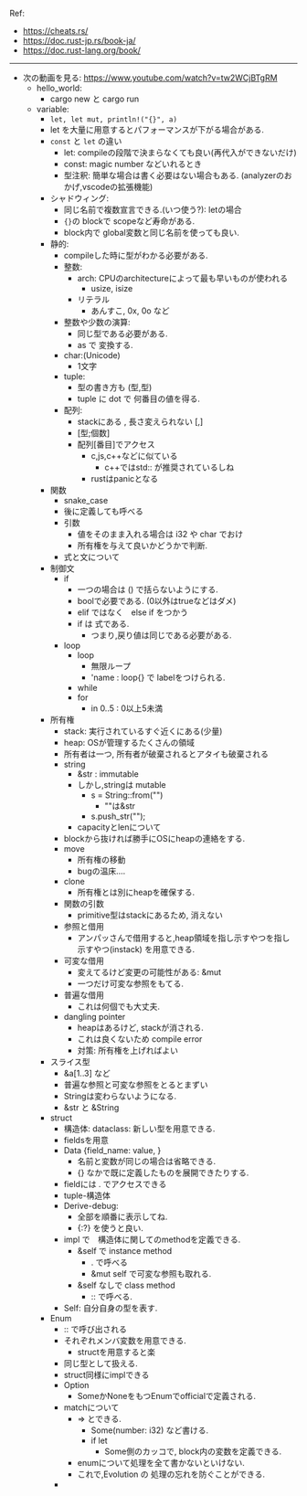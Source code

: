 
Ref:

- https://cheats.rs/
- https://doc.rust-jp.rs/book-ja/
- https://doc.rust-lang.org/book/


---

- 次の動画を見る: https://www.youtube.com/watch?v=tw2WCjBTgRM
    - hello_world: 
        - cargo new と cargo run
    - variable: 
        - `let, let mut, println!("{}", a)`
        - let を大量に用意するとパフォーマンスが下がる場合がある.
        - `const` と `let` の違い
            - let: compileの段階で決まらなくても良い(再代入ができないだけ)
            - const: magic number などいれるとき
            - 型注釈: 簡単な場合は書く必要はない場合もある. (analyzerのおかげ,vscodeの拡張機能)
        - シャドウィング: 
            - 同じ名前で複数宣言できる.(いつ使う?): letの場合
            - `{}`の blockで scopeなど寿命がある. 
            - block内で global変数と同じ名前を使っても良い.
        - 静的:
            - compileした時に型がわかる必要がある.
            - 整数:
                - arch: CPUのarchitectureによって最も早いものが使われる
                    - usize, isize
                - リテラル
                    - あんすこ, 0x, 0o など 
            - 整数や少数の演算:
                - 同じ型である必要がある.
                - as で 変換する.
            - char:(Unicode)
                - 1文字
            - tuple:
                - 型の書き方も (型,型)
                - tuple に dot で 何番目の値を得る.
            - 配列:
                - stackにある , 長さ変えられない [,]
                - [型;個数]
                - 配列[番目]でアクセス
                    - c,js,c++などに似ている
                        - c++ではstd:: が推奨されているしね
                    - rustはpanicとなる
        - 関数
            - snake_case
            - 後に定義しても呼べる
            - 引数
                - 値をそのまま入れる場合は i32 や char でおけ
                - 所有権を与えて良いかどうかで判断.
            - 式と文について
        - 制御文
            - if
                - 一つの場合は () で括らないようにする.
                - boolで必要である. (0以外はtrueなどはダメ)
                - elif ではなく　else if をつかう
                - if は 式である.
                    - つまり,戻り値は同じである必要がある.
            - loop
                - loop
                    - 無限ループ
                    - 'name : loop{} で labelをつけられる.
                - while
                - for
                    - in 0..5 : 0以上5未満
        - 所有権
            - stack: 実行されているすぐ近くにある(少量)
            - heap: OSが管理するたくさんの領域
            - 所有者は一つ, 所有者が破棄されるとアタイも破棄される
            - string
                - &str : immutable
                - しかし,stringは mutable
                    - s = String::from("")
                        - ""は&str
                    - s.push_str("");
                - capacityとlenについて
            - blockから抜ければ勝手にOSにheapの連絡をする.
            - move
                - 所有権の移動
                - bugの温床....
            - clone
                - 所有権とは別にheapを確保する.
            - 関数の引数
                - primitive型はstackにあるため, 消えない
            - 参照と借用
                - アンパッさんで借用すると,heap領域を指し示すやつを指し示すやつ(instack) を用意できる.
            - 可変な借用
                - 変えてるけど変更の可能性がある: &mut
                - 一つだけ可変な参照をもてる.
            - 普遍な借用
                - これは何個でも大丈夫.
            - dangling pointer
                - heapはあるけど, stackが消される.
                - これは良くないため compile error
                - 対策: 所有権を上げればよい
        - スライス型
            - &a[1..3] など
            - 普遍な参照と可変な参照をとるとまずい
            - Stringは変わらないようになる.
            - &str と &String
        - struct
            - 構造体: dataclass: 新しい型を用意できる.
            - fieldsを用意
            - Data {field_name: value, }
                - 名前と変数が同じの場合は省略できる.
                - {} なかで既に定義したものを展開できたりする.
            - fieldには . でアクセスできる
            - tuple-構造体
            - Derive-debug:
                - 全部を順番に表示してね.
                - {:?} を使うと良い.
            - impl で　構造体に関してのmethodを定義できる.
                - &self で instance method
                    - . で呼べる
                    - &mut self で可変な参照も取れる.
                - &self なしで class method
                    - :: で呼べる.
            - Self: 自分自身の型を表す.
        - Enum
            - :: で呼び出される
            - それぞれメンバ変数を用意できる.
                - structを用意すると楽
            - 同じ型として扱える.
            - struct同様にimplできる
            - Option
                - SomeかNoneをもつEnumでofficialで定義される.
            - matchについて
                - =>  とできる.
                    - Some(number: i32) など書ける.
                    - if let
                        - Some側のカッコで, block内の変数を定義できる.
                - enumについて処理を全て書かないといけない.
                - これで,Evolution の 処理の忘れを防ぐことができる.
            - 


